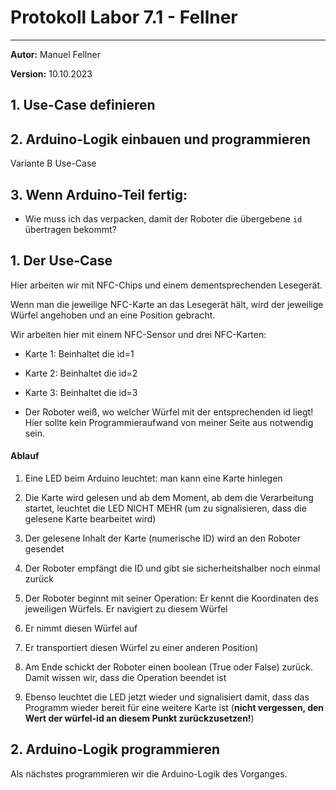 # Protokoll Labor 7.1 - Fellner

---

**Autor:** Manuel Fellner

**Version:** 10.10.2023



## 1. Use-Case definieren



## 2. Arduino-Logik einbauen und programmieren

Variante B Use-Case





## 3. Wenn Arduino-Teil fertig:

- Wie muss ich das verpacken, damit der Roboter die übergebene `id` übertragen bekommt?





## 1. Der Use-Case

Hier arbeiten wir mit NFC-Chips und einem dementsprechenden Lesegerät.

Wenn man die jeweilige NFC-Karte an das Lesegerät hält, wird der jeweilige Würfel angehoben und an eine Position gebracht.

Wir arbeiten hier mit einem NFC-Sensor und drei NFC-Karten:

- Karte 1: Beinhaltet die id=1

- Karte 2: Beinhaltet die id=2

- Karte 3: Beinhaltet die id=3



- Der Roboter weiß, wo welcher Würfel mit der entsprechenden id liegt! Hier sollte kein Programmieraufwand von meiner Seite aus notwendig sein.



#### Ablauf

1. Eine LED beim Arduino leuchtet: man kann eine Karte hinlegen

2. Die Karte wird gelesen und ab dem Moment, ab dem die Verarbeitung startet, leuchtet die LED NICHT MEHR (um zu signalisieren, dass die gelesene Karte bearbeitet wird)

3. Der gelesene Inhalt der Karte (numerische ID) wird an den Roboter gesendet

4. Der Roboter empfängt die ID und gibt sie sicherheitshalber noch einmal zurück

5. Der Roboter beginnt mit seiner Operation: Er kennt die Koordinaten des jeweiligen Würfels. Er navigiert zu diesem Würfel

6. Er nimmt diesen Würfel auf

7. Er transportiert diesen Würfel zu einer anderen Position)

8. Am Ende schickt der Roboter einen boolean (True oder False) zurück. Damit wissen wir, dass die Operation beendet ist

9. Ebenso leuchtet die LED jetzt wieder und signalisiert damit, dass das Programm wieder bereit für eine weitere Karte ist (**nicht vergessen, den Wert der würfel-id an diesem Punkt zurückzusetzen!**)



## 2. Arduino-Logik programmieren

Als nächstes programmieren wir die Arduino-Logik des Vorganges.


